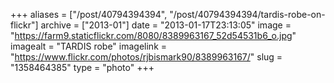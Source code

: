 +++
aliases = ["/post/40794394394", "/post/40794394394/tardis-robe-on-flickr"]
archive = ["2013-01"]
date = "2013-01-17T23:13:05"
image = "https://farm9.staticflickr.com/8080/8389963167_52d54531b6_o.jpg"
imagealt = "TARDIS robe"
imagelink = "https://www.flickr.com/photos/rjbismark90/8389963167/"
slug = "1358464385"
type = "photo"
+++

